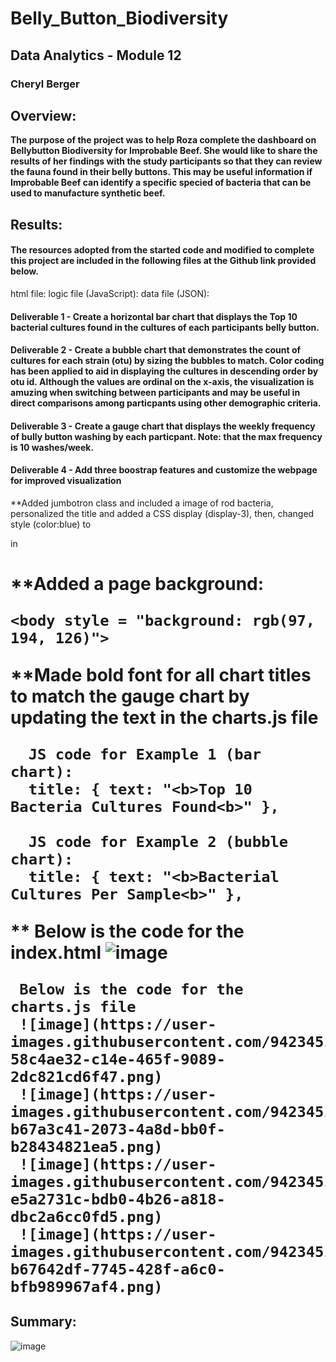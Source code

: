 # Belly_Button_Biodiversity
## Data Analytics - Module 12 
### Cheryl Berger 
## Overview:  
**The purpose of the project was to help Roza complete the dashboard on Bellybutton Biodiversity for Improbable Beef.  She would like to share the results of her findings with the study participants so that they can review the fauna found in their belly buttons. This may be useful information if Improbable Beef can identify a specific specied of bacteria that can be used to manufacture synthetic beef.**

## Results:

#### The resources adopted from the started code and modified to complete this project are included in the following files at the Github link provided below. 
html file: 
logic file (JavaScript): 
data file (JSON):

#### Deliverable 1 - Create a horizontal bar chart that displays the Top 10 bacterial cultures found in the cultures of each participants belly button.

#### Deliverable 2 - Create a bubble chart that demonstrates the count of cultures for each strain (otu) by sizing the bubbles to match.  Color coding has been applied to aid in displaying the cultures in descending order by otu id.  Although the values are ordinal on the x-axis, the visualization is amuzing when switching between participants and may be useful in direct comparisons among particpants using other demographic criteria. 

#### Deliverable 3 - Create a gauge chart that displays the weekly frequency of bully button washing by each particpant.  Note: that the max frequency is 10 washes/week.

#### Deliverable 4 - Add three boostrap features and customize the webpage for improved visualization

  **Added jumbotron class and included a image of rod bacteria, personalized the title and added a CSS display (display-3), then, changed style (color:blue) to <p> in <h1>
  
  
  **Added a page background:
  
    <body style = "background: rgb(97, 194, 126)">
      
  **Made bold font for all chart titles to match the gauge chart by updating the text in the charts.js file
      
      JS code for Example 1 (bar chart): 
      title: { text: "<b>Top 10 Bacteria Cultures Found<b>" },
      
      JS code for Example 2 (bubble chart):   
      title: { text: "<b>Bacterial Cultures Per Sample<b>" },

  ** Below is the code for the index.html
     ![image](https://user-images.githubusercontent.com/94234511/154867958-10c40b10-6d99-4d3f-b9c2-12f8bc2220bb.png)

     Below is the code for the charts.js file
     ![image](https://user-images.githubusercontent.com/94234511/154867983-58c4ae32-c14e-465f-9089-2dc821cd6f47.png)
     ![image](https://user-images.githubusercontent.com/94234511/154868029-b67a3c41-2073-4a8d-bb0f-b28434821ea5.png)
     ![image](https://user-images.githubusercontent.com/94234511/154868075-e5a2731c-bdb0-4b26-a818-dbc2a6cc0fd5.png)
     ![image](https://user-images.githubusercontent.com/94234511/154868093-b67642df-7745-428f-a6c0-bfb989967af4.png)

## Summary:
![image](https://user-images.githubusercontent.com/94234511/154867892-99408c89-ec58-4640-8ae5-85ad467cf5b4.png)
